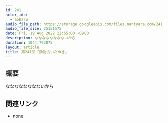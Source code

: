 ```yaml
---
id: 241
actor_ids:
  - aoharu
audio_file_path: https://storage.googleapis.com/files.nantyara.com/241.mp3
audio_file_size: 25151575
date: Fri, 19 Aug 2022 22:55:00 +0900
description: なななななななないから
duration: 1044.793875
layout: article
title: 第241回「動物占いたぬき」
---
```

## 概要

なななななななないから

## 関連リンク

* none
